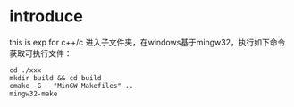 # introduce
this is exp for c++/c
进入子文件夹，在windows基于mingw32，执行如下命令获取可执行文件：
```
cd ./xxx
mkdir build && cd build 
cmake -G   "MinGW Makefiles" ..  
mingw32-make
```